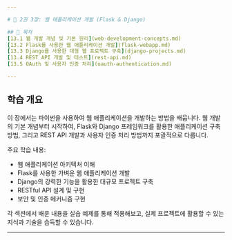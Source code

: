 ```yaml
---

# 📘 2권 3장: 웹 애플리케이션 개발 (Flask & Django)

## 📌 목차
[13.1 웹 개발 개념 및 기본 원리](web-development-concepts.md)  
[13.2 Flask를 사용한 웹 애플리케이션 개발](flask-webapp.md)  
[13.3 Django를 사용한 대형 웹 프로젝트 구축](django-projects.md)  
[13.4 REST API 개발 및 테스트](rest-api.md)  
[13.5 OAuth 및 사용자 인증 처리](oauth-authentication.md)  

---
```


## 학습 개요

이 장에서는 파이썬을 사용하여 웹 애플리케이션을 개발하는 방법을 배웁니다. 웹 개발의 기본 개념부터 시작하여, Flask와 Django 프레임워크를 활용한 애플리케이션 구축 방법, 그리고 REST API 개발과 사용자 인증 처리 방법까지 포괄적으로 다룹니다.

주요 학습 내용:
- 웹 애플리케이션 아키텍처 이해
- Flask를 사용한 가벼운 웹 애플리케이션 개발
- Django의 강력한 기능을 활용한 대규모 프로젝트 구축
- RESTful API 설계 및 구현
- 보안 및 인증 메커니즘 구현

각 섹션에서 배운 내용을 실습 예제를 통해 적용해보고, 실제 프로젝트에 활용할 수 있는 지식과 기술을 습득할 수 있습니다.

--- 